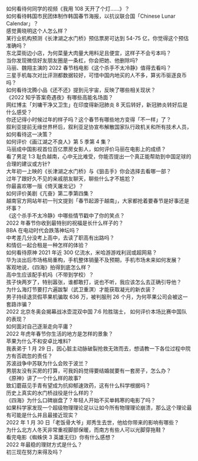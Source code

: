 如何看待何同学的视频《我用 108 天开了个灯......》？  
如何看待韩国市民团体制作韩国春节海报，以抗议联合国「Chinese Lunar Calendar」？  
感觉黄晓明这个人怎么样？  
某行业机构预测《长津湖之水门桥》预估票房可达到 54-75 亿，你觉得这个预估准确吗？  
东北菜街边小店，为何菜量大肉量大用料足且便宜，这样子不会亏本吗？  
当你发现微信好友朋友圈是一条杠，你会把她、他删除吗?  
马丽、魏翔主演的 2022 春节档电影《这个杀手不太冷静》值得去看吗？  
三星手机每次对比评测都数据较好，可惜中国内地买的人不多，算劣币驱逐良币吗？  
如何看待沈腾小品《还不还》提到元宇宙，反映了哪些相关现状？  
《2022 知乎答案奇遇夜》有哪些高能名场面？  
网红博主「刘墉干净又卫生」在印度得新冠肺炎 8 天后转好，新冠肺炎转好后是什么感受？  
你还记得小时候过年的样子吗？这个春节有哪些地方变得「不一样」了？  
叙利亚提前无缘世界杯后，叙利亚足协宣布解散国家队行政机关和所有技术人员，如何看待这一决策？  
如何评价《画江湖之不良人》第 5 季第 4 集？  
马丽成中国影视首位百亿票房女影人，如何评价马丽在电影上的成绩？  
看了男足 1:3 耻负越南，心中无比难受，你能否提出一个真正能帮助到中国足球的合理的建议或方针?  
大年初一上映的《长津湖之水门桥》与《狙击手》你会选择去看哪一部？  
过年了跟好久不见的亲戚朋友聊天，聊些什么才不尴尬？  
你最喜欢哪一版《倚天屠龙记》？  
如何评价美剧《亢奋》第二季第四集？  
越南官方网站年初一刊文提到「春节起源于越南」，大家都抢着要春节是好事还是坏事？  
《这个杀手不太冷静》中哪些情节戳中了你的笑点？  
2022 年春节你收到最特别的祝福是长什么样子的？  
BBA 在电动时代会跌落神坛吗？  
中考差几分没考上高中，去读了职高有出路吗？  
和情侣一起合租是一种怎样的体验？  
如何看待原神 2021 年近 300 亿流水，米哈游游戏利润或超网易？  
华为淡出后市场格局重构，手机整体销量不及预期，手机市场未来如何发展？  
客观地说，《四海》拍得到底怎么样？  
高中生应该配手机吗（不带到学校）？  
孩子快两岁了，特别嚣张，谁都敢打，说也不听，我应该怎么去正确引导他？  
为什么海灯节要打六遍跋掣（武卫重溟）才能获取凝光的新衣装？  
男子持续退货假苹果机骗取 636 万，被判服刑 26 个月，为何苹果公司会被这一套路诈骗？  
2022 北京冬奥会揭幕战冰壶混双中国 7:6 险胜瑞士， 如何评价本场比赛中国队的表现？  
如何面对自己逐渐走向平庸？  
2022 年虎年春节你生活的地方是怎样的景象？  
苹果为什么不和安卓比堆料?  
我表弟于 1 月 29 日，因心脏主动脉破裂抢救无效而去，想请教一下各位过程中院方有否疏忽的责任？  
苏波战争中苏联为什么会败于波兰？  
男朋友没有买房的打算，可我妈妈觉得要结婚就要有一套房子，怎么办？  
《原神》讲了一个什么样的故事?  
致幻蘑菇见手青有望成为抗抑郁速效药，这有什么科学根据吗？  
历史上真实的水门桥战役是什么样的？  
《四海》为什么口碑崩盘了？年轻人开始不买单韩寒的电影了吗？  
如果科学家发现一个超级物理理论足以让如今所有物理理论崩溃，那么这个理论最有可能是什么并且最接近现实？  
2022 年 1 月 30 日「老饭骨大爷」郑秀生去世，他给你带来的影响有哪些？  
为什么北方人冬天非常重视脚部保暖，而南方有些人可以光脚穿拖鞋？  
看完电影《蜘蛛侠 3 英雄无归》你有什么感想？  
2022 年最稳的理财方式是什么？  
初三现在努力来得及吗？  
